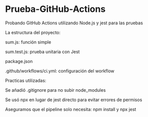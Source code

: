 # Prueba-GitHub-Actions
Probando GitHub Actions utilizando Node.js y jest para las pruebas

La estructura del proyecto:

sum.js: función simple

sum.test.js: prueba unitaria con Jest

package.json

.github/workflows/ci.yml: configuración del workflow



Practicas utilizadas:

Se añadió .gitignore para no subir node_modules

Se usó npx en lugar de jest directo para evitar errores de permisos

Aseguramos que el pipeline solo necesita: npm install y npx jest
